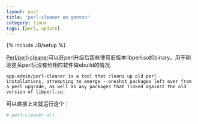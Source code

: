 ```yaml
---
layout: post
title: "perl-cleaner on gentoo"
category: linux
tags: [perl, update]
---
```

{% include JB/setup %}

[Perl/perl-cleaner](http://wiki.gentoo.org/wiki/Project:Perl/perl-cleaner)可以在perl升级后那些使用旧版本libperl.so的binary。用于刚刚更系perl后没有给相应软件做ebuild的情况.

```
app-admin/perl-cleaner is a tool that cleans up old perl installations, attempting to emerge --oneshot packages left over from a perl upgrade, as well as any packages that linked against the old version of libperl.so.
```

可以直接上来就运行这个：

```bash
# perl-cleaner all
```
